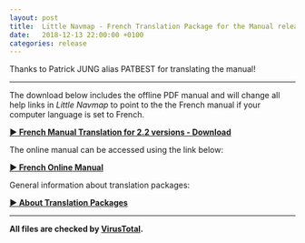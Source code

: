 ```yaml
---
layout: post
title:  Little Navmap - French Translation Package for the Manual released
date:   2018-12-13 22:00:00 +0100
categories: release
---
```


Thanks to Patrick JUNG alias PATBEST for translating the manual!

----

The download below includes the offline PDF manual and will change all help links in _Little Navmap_ to point
to the the French manual if your computer language is set to French.

[**► French Manual Translation for 2.2 versions - Download**](https://github.com/albar965/littlenavmap/releases/download/v2.2.2/LittleNavmap-manual-language-package-fr-2.2.zip)

The online manual can be accessed using the link below:

[**► French Online Manual**](https://albar965.gitbooks.io/little-navmap-user-manual/content/v/release/2.2/fr/)

General information about translation packages:

[**► About Translation Packages**](/littlenavmaptranslations.html)

----

**All files are checked by [VirusTotal](https://www.virustotal.com).**

